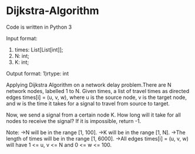 # Dijkstra-Algorithm

Code is written in Python 3

Input format:
1) times: List[List[int]];
2) N: int;
3) K: int;

Output format:
1)rtype: int
       

Applying Dijkstra Algorithm on a network delay problem.There are N network nodes, labelled 1 to N.
Given times, a list of travel times as directed edges times[i] = (u, v, w), where u is the source node, v is the target node, and w is the time it takes for a signal to travel from source to target.

Now, we send a signal from a certain node K. How long will it take for all nodes to receive the signal? If it is impossible, return -1.

Note:
->N will be in the range [1, 100].
->K will be in the range [1, N].
->The length of times will be in the range [1, 6000].
->All edges times[i] = (u, v, w) will have 1 <= u, v <= N and 0 <= w <= 100.
